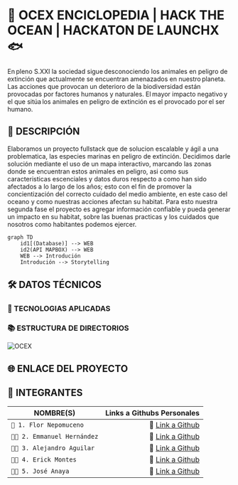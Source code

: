# 🐋 OCEX ENCICLOPEDIA | HACK THE OCEAN | HACKATON DE LAUNCHX 🐟
En pleno S.XXI la sociedad sigue desconociendo los animales en peligro de extinción que actualmente se encuentran amenazados en nuestro planeta. Las acciones que provocan un deterioro de la biodiversidad están provocadas por factores humanos y naturales. El mayor impacto negativo y el que sitúa los animales en peligro de extinción es el provocado por el ser humano. 

## 🦀 DESCRIPCIÓN
Elaboramos un proyecto fullstack que de solucion escalable y ágil a una problematica, las especies marinas en peligro de extinción. Decidimos darle solución mediante el uso de un mapa interactivo, marcando las zonas donde se encuentran estos animales en peligro, asi como sus caracteristicas escenciales y datos duros respecto a como han sido afectados a lo largo de los años; esto con el fin de promover la concientización del correcto cuidado del medio ambiente, en este caso del oceano y como nuestras acciones afectan su habitat. Para esto nuestra segunda fase el proyecto es agregar información confiable y pueda generar un impacto en su habitat, sobre las buenas practicas y los cuidados que nosotros como habitantes podemos ejercer.

```mermaid
graph TD
    id1[(Database)] --> WEB
    id2(API MAPBOX) --> WEB 
    WEB --> Introdución
    Introdución --> Storytelling
```

## 🛠 DATOS TÉCNICOS

### 🧪 TECNOLOGIAS APLICADAS

### 📚 ESTRUCTURA DE DIRECTORIOS
![OCEX](https://user-images.githubusercontent.com/91100184/168481805-18c9e3d2-1b60-45d1-98b6-1549b6ef3db0.jpg)


## 🌐 ENLACE DEL PROYECTO

## 📖 INTEGRANTES 

| NOMBRE(S)                         |                             Links a Githubs Personales |
| --------------------------------  | ---------------------------------------------------:   |
| `👩 1. Flor Nepomuceno`           |  📎 [Link a Github](https://github.com/FlorNepomuceno) |
| `👨🏻 2. Emmanuel Hernández`        |  📎 [Link a Github](https://github.com/antoni-codes)   |
| `👨🏻 3. Alejandro Aguilar`         |  📎 [Link a Github](https://github.com/alexsarget)     |
| `👨🏻 4. Erick Montes`              |  📎 [Link a Github](https://github.com/ErickMontesDK)  |
| `👨🏻 5. José Anaya`                |  📎 [Link a Github](https://github.com)                |
